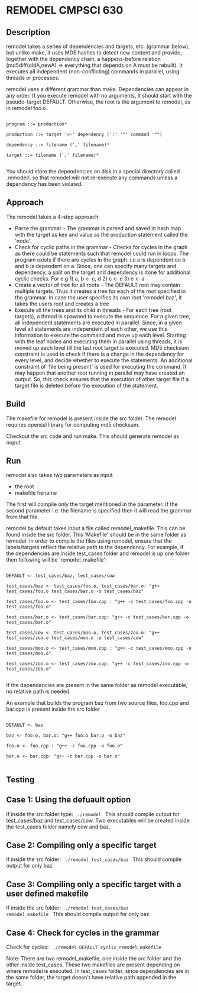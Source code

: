 REMODEL CMPSCI 630
==================
Description
-----------
remodel takes a series of dependencies and targets, etc. (grammar below), but unlike make, it uses MD5 hashes to detect new content and provide, together with the dependency chain, a happens-before relation (md5diff(oldA,newA) => everything that depends on A must be rebuilt). It executes all independent (non-conflicting) commands in parallel, using threads or processes.

remodel uses a different grammar than make. Dependencies can appear in any order. If you execute remodel with no arguments, it should start with the pseudo-target DEFAULT. Otherwise, the root is the argument to remodel, as in remodel foo.o.

<code>
program ::= production* <br/>
production ::= target '<-' dependency (':' '"' command '"") <br/>
dependency ::= filename (',' filename)* <br/>
target ::= filename (',' filename)*<br/>
</code>

You should store the dependencies on disk in a special directory called .remodel/, so that remodel will not re-execute any commands unless a dependency has been violated. 

Approach
--------
The remodel takes a 4-step approach:
  - Parse the grammar - The grammar is parsed and saved in hash map with the target as key and value as the production statement called the 'node'. 
  - Check for cyclic paths in the grammar - Checks for cycles in the graph as there could be statements such that remodel could run in loops. The program exists if there are cycles in the graph. i.e a is dependent on b and b is dependent on a. Since, one can specify many targets and dependency, a split on the target and dependency is done for additional cyclic checks. For e.g 1) a, b <- c, d 2) c <- e 3) e <- a 
  - Create a vector of tree for all roots - The DEFAULT root may contain multiple targets. Thus it creates a tree for each of the root specified in the grammar. In case the user specifies its own root 'remodel baz', it takes the users root and creates a tree
  - Execute all the trees and its child in threads - For each tree (root targets), a thread is spawned to execute the sequence. For a given tree, all independent statements are executed in parallel. Since, in a given level all statements are independent of each other, we use this information to execute the command and move up each level. Starting with the leaf nodes and executing them in parallel using threads, it is moved up each level till the last root target is executed. MD5 checksum constraint is used to check if there is a change in the dependency for every level, and decide whether to execute the statements. An additional constraint of 'file being present' is used for executing the command. It may happen that another root  running in parallel may have created an output. So, this check ensures that the execution of other target file if a target file is deleted before the execution of the statement. 

Build
-----
The makefile for remodel is present inside the src folder. The remodel requires openssl library for computing md5 checksum. 

Checkout the src code and run make. This should generate remodel as ouput.  

Run
---
remodel also takes two parameters as input
  - the root
  - makefile fiename 

The first will compile only the target mentioned in the parameter. If the second parameter i.e. the filename is specified then it will read the grammar from that file.

remodel by default takes input a file called remodel_makefile. This can be found inside the src folder. This 'Makefile' should be in the same folder as remodel. In order to compile the files using remodel, ensure that the labels/targets reflect the relative path to the dependency. For example, if the dependencies are inside test_cases folder and remodel is up one folder then following will be 'remodel_makefile':

<code>
DEFAULT <- test_cases/baz, test_cases/cow <br/>
test_cases/baz <- test_cases/foo.o, test_cases/bar.o: "g++ test_cases/foo.o test_cases/bar.o -o test_cases/baz"<br/>
test_cases/foo.o <- test_cases/foo.cpp : "g++ -c test_cases/foo.cpp -o test_cases/foo.o"<br/>
test_cases/bar.o <- test_cases/bar.cpp: "g++ -c test_cases/bar.cpp -o test_cases/bar.o"<br/>
test_cases/cow <- test_cases/moo.o, test_cases/zoo.o: "g++ test_cases/zoo.o test_cases/moo.o -o test_cases/cow"<br/>
test_cases/moo.o <- test_cases/moo.cpp : "g++ -c test_cases/moo.cpp -o test_cases/moo.o"<br/>
test_cases/zoo.o <- test_cases/zoo.cpp: "g++ -c test_cases/zoo.cpp -o test_cases/zoo.o"<br/>
</code>


If the dependencies are present in the same folder as remodel executable, no relative path is needed. 

An example that builds the program baz from two source files, foo.cpp and bar.cpp is present inside the src folder

<code>
DEFAULT <- baz <br/>
baz <- foo.o, bar.o: "g++ foo.o bar.o -o baz"<br/>
foo.o <- foo.cpp : "g++ -c foo.cpp -o foo.o"<br/>
bar.o <- bar.cpp: "g++ -c bar.cpp -o bar.o"<br/>
</code>

Testing
-------
Case 1: Using the defuault option
---------------------------------
If inside the src folder type:
<code>
./remodel 
</code>
This should compile output for test_cases/baz and test_cases/cow. Two executables will be created inside the test_cases folder namely cow and baz. 

Case 2: Compiling only a specific target
----------------------------------------
If inside the src folder:
<code>
./remodel test_cases/baz 
</code>
This should compile output for only baz

Case 3: Compiling only a specific target with a user defined makefile
---------------------------------------------------------------------
If inside the src folder:
<code>
./remodel test_cases/baz remodel_makefile
</code>
This should compile output for only baz

Case 4: Check for cycles in the grammar
---------------------------------------
Check for cycles:
<code>
./remodel DEFAULT cyclic_remodel_makefile
</code>

Note: There are two remodel_makefile, one inside the src folder and the other inside test_cases. These two makefiles are present depending on where remodel is executed. In test_cases folder, since dependencies are in the same folder, the target doesn't have relative path appended in the target. 

